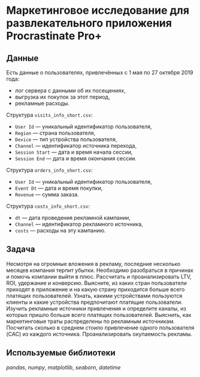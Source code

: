 # Маркетинговое исследование для развлекательного приложения Procrastinate Pro+


## Данные

Есть данные о пользователях, привлечённых с 1 мая по 27 октября 2019 года:
* лог сервера с данными об их посещениях,
* выгрузка их покупок за этот период,
* рекламные расходы.

Структура `visits_info_short.csv`:
* `User Id` — уникальный идентификатор пользователя,
* `Region` — страна пользователя,
* `Device` — тип устройства пользователя,
* `Channel` — идентификатор источника перехода,
* `Session Start` — дата и время начала сессии,
* `Session End` — дата и время окончания сессии.

Структура `orders_info_short.csv`:
* `User Id` — уникальный идентификатор пользователя,
* `Event Dt` — дата и время покупки,
* `Revenue` — сумма заказа.

Структура `costs_info_short.csv`:
* `dt` — дата проведения рекламной кампании,
* `Channel` — идентификатор рекламного источника,
* `costs` — расходы на эту кампанию.

## Задача

Несмотря на огромные вложения в рекламу, последние несколько месяцев компания терпит убытки. 
Необходимо разобраться в причинах и помочь компании выйти в плюс.
Рассчитать и проанализировать LTV, ROI, удержание и конверсию.
Выясните, из каких стран пользователи приходят в приложение и на какую страну приходится больше всего платящих пользователей.
Узнать, какими устройствами пользуются клиенты и какие устройства предпочитают платящие пользователи.
Изучить рекламные источники привлечения и определите каналы, из которых пришло больше всего платящих пользователей.
Выяснить, как маркетинговые траты распределены по рекламным источникам.
Посчитать сколько в среднем стоило привлечение одного пользователя (CAC) из каждого источника.
Проанализировать окупаемость рекламы.

## Используемые библиотеки
*pandas*, *numpy*, *matplotlib*, *seaborn*, *datetime*
